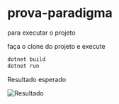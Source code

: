 # prova-paradigma

para executar o projeto 

faça o clone do projeto
e execute

```bash
dotnet build
dotnet run
```

Resultado esperado

![Resultado](https://i.imgur.com/TpAGQlA.png)